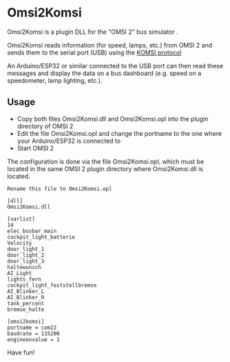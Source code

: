 # Omsi2Komsi

Omsi2Komsi is a plugin DLL for the "OMSI 2" bus simulator .<br>

Omsi2Komsi reads information (for speed, lamps, etc.) from OMSI 2 and sends them to the serial port (USB) using the [KOMSI protocol](https://github.com/thatzok/Komsi-Protocol)

An Arduino/ESP32 or similar connected to the USB port can then read these messages and display the data on a bus dashboard (e.g. speed on a speedometer, lamp lighting, etc.).

## Usage

* Copy both files Omsi2Komsi.dll and Omsi2Komsi.opl into the plugin directory of OMSI 2
* Edit the file Omsi2Komsi.opl and change the portname to the one where your Arduino/ESP32 is connected to
* Start OMSI 2

The configuration is done via the file Omsi2Komsi.opl, which must be located in the same OMSI 2 plugin directory where Omsi2Komsi.dll is located.

```
Rename this file to Omsi2Komsi.opl

[dll]
Omsi2Komsi.dll

[varlist]
14
elec_busbar_main
cockpit_light_batterie
Velocity
door_light_1
door_light_2
door_light_3
haltewunsch
AI_Light
lights_fern
cockpit_light_feststellbremse
AI_Blinker_L
AI_Blinker_R
tank_percent
bremse_halte

[omsi2komsi]
portname = com22
baudrate = 115200
engineonvalue = 1
```


Have fun!
